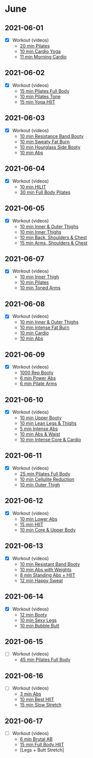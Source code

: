 
# June

## 2021-06-01  
- [X] Workout (videos)
  - [20 min Pilates](https://www.youtube.com/watch?v=Dt2FyFYRmes)
  - [10 min Cardio Yoga](https://www.youtube.com/watch?v=W-Jqbw0BWX0)
  - [11 min Morning Cardio](https://www.bilibili.com/video/BV1zA411g7ca)
  
## 2021-06-02
- [X] Workout (videos)
  - [15 min Pilates Full Body](https://www.youtube.com/watch?v=TZxzFaSLj_Y)  
  - [10 min Pilates Tone](https://www.youtube.com/watch?v=lULmgJ2vUJI)
  - [15 min Yoga HIIT](https://www.youtube.com/watch?v=bPpEAUEuNa0)

## 2021-06-03
- [X] Workout (videos)
  - [10 min Resistance Band Booty](https://www.youtube.com/watch?v=jijfJcwCdBc)
  - [10 min Sweaty Fat Burn](https://www.youtube.com/watch?v=ZxGDdba_h18)  
  - [10 min Hourglass Side Booty](https://www.youtube.com/watch?v=BCZjD3TBVJI)
  - [10 min Abs](https://www.youtube.com/watch?v=XxZlND8PS9s)
  
## 2021-06-04
- [X] Workout (videos)
  - [10 min HILIT](https://www.youtube.com/watch?v=9AxdoCqmF7U)
  - [30 min Full Body Pilates](https://www.youtube.com/watch?v=1pboutL80N0)
    
## 2021-06-05
- [X] Workout (videos)
  - [10 min Inner & Outer Thighs](https://www.youtube.com/watch?v=EUruBzhv7Kk)
  - [10 min Inner Thighs](https://www.youtube.com/watch?v=kcZ7K8MmRiQ)
  - [10 min Back, Shoulders & Chest](https://www.youtube.com/watch?v=wc4njG8wJ58)
  - [15 min Arms, Shoulders & Chest](https://www.youtube.com/watch?v=uNfZF6gLMP0)

## 2021-06-07
- [X] Workout (videos)  
  - [10 min Inner Thigh](https://www.youtube.com/watch?v=GLf-NNHK8I4)
  - [10 min Pilates](https://www.youtube.com/watch?v=LhGmNiBfFrA)
  - [10 min Toned Arms](https://www.youtube.com/watch?v=UnNImpebWA8)  
  
## 2021-06-08
- [X] Workout (videos)  
  - [10 min Inner & Outer Thighs](https://www.youtube.com/watch?v=kcflrjP-eEE)
  - [10 min Intense Fat Burn](https://www.youtube.com/watch?v=ZjEZpV2YSpg)
  - [10 min Cardio](https://www.youtube.com/watch?v=fUJjsUn9bCo)
  - [10 min Abs](https://www.youtube.com/watch?v=3yL0klflL0M)
  
## 2021-06-09
- [X] Workout (videos)
  - [1000 Rep Booty](https://www.youtube.com/watch?v=3o0W29EGN04)
  - [6 min Power Abs](https://www.youtube.com/watch?v=OiutMJAor44)
  - [6 min Pilate Arms](https://www.youtube.com/watch?v=6pMBYreOZVY)


## 2021-06-10
- [X] Workout (videos)
  - [10 min Upper Booty](https://www.youtube.com/watch?v=LSoZ07FjrjE)
  - [10 min Lean Legs & Thighs](https://www.youtube.com/watch?v=vzZlwZLilo4)
  - [5 min Intense Abs](https://www.youtube.com/watch?v=GW5MLOUja6E)
  - [10 min Abs & Waist](https://www.youtube.com/watch?v=4cBqecduQXA)
  - [10 min Intense Core & Cardio](https://www.youtube.com/watch?v=8izAsIrRLnM)

## 2021-06-11
- [X] Workout (videos)    
  - [25 min Pilates Full Body](https://www.youtube.com/watch?v=yrBJYj1n5zU)
  - [10 min Cellulite Reduction](https://www.youtube.com/watch?v=ay-97ik-uE8)
  - [10 min Outer Thigh](https://www.youtube.com/watch?v=kCO5EYFX-b0)
  
## 2021-06-12
- [X] Workout (videos)
  - [10 min Lower Abs](https://www.youtube.com/watch?v=6Zd4N1HfPb8)
  - [15 min HIIT](https://www.youtube.com/watch?v=66_hHeSUrzU)
  - [10 min Core & Upper Body](https://www.youtube.com/watch?v=yXYm31idmXE)

## 2021-06-13
- [X] Workout (videos)   
  - [10 min Resistant Band Booty](https://www.youtube.com/watch?v=5IsJYT7OqRw)
  - [10 min Abs with Weights](https://www.youtube.com/watch?v=cLO4uRh4xDE)
  - [8 min Standing Abs + HIIT](https://www.youtube.com/watch?v=Z-8sNHcncpM)
  - [12 min Happy Sweat](https://www.youtube.com/watch?v=06cwQlikBEA&t=561s)
    

## 2021-06-14
- [X] Workout (videos)   
  - [12 min Booty](https://www.youtube.com/watch?v=mcs6XLX8H_0)
  - [10 min Sexy Legs](https://www.youtube.com/watch?v=LAeOJH_OIks)
  - [10 min Bubble Butt](https://www.youtube.com/watch?v=vtD5nGoNMu8)
  
## 2021-06-15
- [ ] Workout (videos)  
  - [45 min Pilates Full Body](https://www.youtube.com/watch?v=T3bhlKXSW68)

## 2021-06-16
- [ ] Workout (videos)   
  - [3 min Abs](https://www.youtube.com/watch?v=Z-PVgN26qTQ)
  - [10 min Best HIIT](https://www.youtube.com/watch?v=k7nV8Gyn56o)
  - [15 min Slow Stretch](https://www.youtube.com/watch?v=60tyjz_EHjU)
  
## 2021-06-17
- [ ] Workout (videos)   
  - [6 min Brutal AB](https://www.youtube.com/watch?v=jC5xlKIQgR8)
  - [15 min Full Body HIIT](https://www.youtube.com/watch?v=1skBf6h2ksI)
  - [Legs + Butt Stretch]
